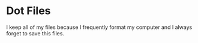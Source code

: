 # Dot Files

I keep all of my files because I frequently format my computer and I always forget to save this files.
